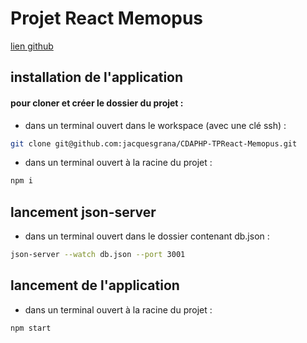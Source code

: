 # Projet React Memopus

[lien github](https://github.com/jacquesgrana/CDAPHP-TPReact-Memopus)

## installation de l'application


#### pour cloner et créer le dossier du projet :
- dans un terminal ouvert dans le workspace (avec une clé ssh) :

```bash
git clone git@github.com:jacquesgrana/CDAPHP-TPReact-Memopus.git
```

- dans un terminal ouvert à la racine du projet :

```bash
npm i
```

## lancement json-server

- dans un terminal ouvert dans le dossier contenant db.json :

```bash
json-server --watch db.json --port 3001
```

## lancement de l'application

- dans un terminal ouvert à la racine du projet :

```bash
npm start
```